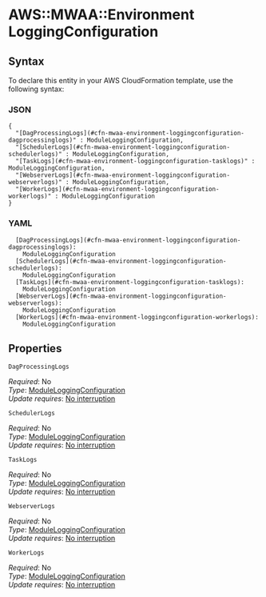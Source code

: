 # AWS::MWAA::Environment LoggingConfiguration<a name="aws-properties-mwaa-environment-loggingconfiguration"></a>



## Syntax<a name="aws-properties-mwaa-environment-loggingconfiguration-syntax"></a>

To declare this entity in your AWS CloudFormation template, use the following syntax:

### JSON<a name="aws-properties-mwaa-environment-loggingconfiguration-syntax.json"></a>

```
{
  "[DagProcessingLogs](#cfn-mwaa-environment-loggingconfiguration-dagprocessinglogs)" : ModuleLoggingConfiguration,
  "[SchedulerLogs](#cfn-mwaa-environment-loggingconfiguration-schedulerlogs)" : ModuleLoggingConfiguration,
  "[TaskLogs](#cfn-mwaa-environment-loggingconfiguration-tasklogs)" : ModuleLoggingConfiguration,
  "[WebserverLogs](#cfn-mwaa-environment-loggingconfiguration-webserverlogs)" : ModuleLoggingConfiguration,
  "[WorkerLogs](#cfn-mwaa-environment-loggingconfiguration-workerlogs)" : ModuleLoggingConfiguration
}
```

### YAML<a name="aws-properties-mwaa-environment-loggingconfiguration-syntax.yaml"></a>

```
  [DagProcessingLogs](#cfn-mwaa-environment-loggingconfiguration-dagprocessinglogs): 
    ModuleLoggingConfiguration
  [SchedulerLogs](#cfn-mwaa-environment-loggingconfiguration-schedulerlogs): 
    ModuleLoggingConfiguration
  [TaskLogs](#cfn-mwaa-environment-loggingconfiguration-tasklogs): 
    ModuleLoggingConfiguration
  [WebserverLogs](#cfn-mwaa-environment-loggingconfiguration-webserverlogs): 
    ModuleLoggingConfiguration
  [WorkerLogs](#cfn-mwaa-environment-loggingconfiguration-workerlogs): 
    ModuleLoggingConfiguration
```

## Properties<a name="aws-properties-mwaa-environment-loggingconfiguration-properties"></a>

`DagProcessingLogs`  <a name="cfn-mwaa-environment-loggingconfiguration-dagprocessinglogs"></a>
  
*Required*: No  
*Type*: [ModuleLoggingConfiguration](aws-properties-mwaa-environment-moduleloggingconfiguration.md)  
*Update requires*: [No interruption](https://docs.aws.amazon.com/AWSCloudFormation/latest/UserGuide/using-cfn-updating-stacks-update-behaviors.html#update-no-interrupt)

`SchedulerLogs`  <a name="cfn-mwaa-environment-loggingconfiguration-schedulerlogs"></a>
  
*Required*: No  
*Type*: [ModuleLoggingConfiguration](aws-properties-mwaa-environment-moduleloggingconfiguration.md)  
*Update requires*: [No interruption](https://docs.aws.amazon.com/AWSCloudFormation/latest/UserGuide/using-cfn-updating-stacks-update-behaviors.html#update-no-interrupt)

`TaskLogs`  <a name="cfn-mwaa-environment-loggingconfiguration-tasklogs"></a>
  
*Required*: No  
*Type*: [ModuleLoggingConfiguration](aws-properties-mwaa-environment-moduleloggingconfiguration.md)  
*Update requires*: [No interruption](https://docs.aws.amazon.com/AWSCloudFormation/latest/UserGuide/using-cfn-updating-stacks-update-behaviors.html#update-no-interrupt)

`WebserverLogs`  <a name="cfn-mwaa-environment-loggingconfiguration-webserverlogs"></a>
  
*Required*: No  
*Type*: [ModuleLoggingConfiguration](aws-properties-mwaa-environment-moduleloggingconfiguration.md)  
*Update requires*: [No interruption](https://docs.aws.amazon.com/AWSCloudFormation/latest/UserGuide/using-cfn-updating-stacks-update-behaviors.html#update-no-interrupt)

`WorkerLogs`  <a name="cfn-mwaa-environment-loggingconfiguration-workerlogs"></a>
  
*Required*: No  
*Type*: [ModuleLoggingConfiguration](aws-properties-mwaa-environment-moduleloggingconfiguration.md)  
*Update requires*: [No interruption](https://docs.aws.amazon.com/AWSCloudFormation/latest/UserGuide/using-cfn-updating-stacks-update-behaviors.html#update-no-interrupt)